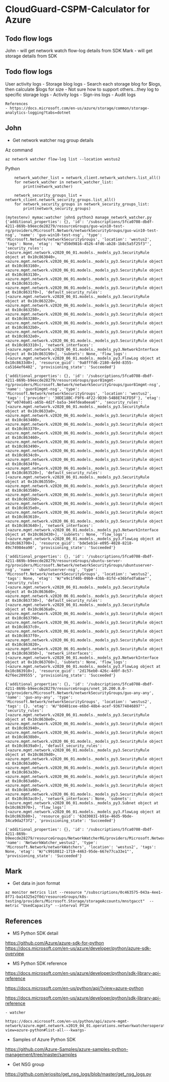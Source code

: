 # CloudGuard-CSPM-Calculator for Azure

## Todo flow logs

John - will get network watch flow-log details from SDK
Mark - will get storage details from SDK

## Todo flow logs

User activity logs
    - Storage blog logs
        - Search each storage blog for $logs, then calculate $logs for size
    - Not sure how to support others...they log to specific storage logs
        - Activity logs 
        - Sign-ins logs
        - Audit logs

    References
    - https://docs.microsoft.com/en-us/azure/storage/common/storage-analytics-logging?tabs=dotnet


## John
- Get network watcher nsg group details

Az command
```
az network watcher flow-log list --location westus2
```

Python
```
    network_watcher_list = network_client.network_watchers.list_all()
    for network_watcher in network_watcher_list:
        print(network_watcher)

    network_security_groups_list = network_client.network_security_groups.list_all()
    for network_security_groups in network_security_groups_list:
        print(network_security_groups)
```

    (mytestenv) mymac:watcher john$ python3 manage_network_watcher.py
    {'additional_properties': {}, 'id': '/subscriptions/5fca0708-dbdf-4211-869b-b9eecde28279/resourceGroups/guo-win10-test-rg/providers/Microsoft.Network/networkSecurityGroups/guo-win10-test-nsg', 'name': 'guo-win10-test-nsg', 'type': 'Microsoft.Network/networkSecurityGroups', 'location': 'westus2', 'tags': None, 'etag': 'W/"d50d9816-4526-4fd6-ab28-1b8c5a5f25f3"', 'security_rules': [<azure.mgmt.network.v2020_06_01.models._models_py3.SecurityRule object at 0x10c863040>, <azure.mgmt.network.v2020_06_01.models._models_py3.SecurityRule object at 0x10c863160>, <azure.mgmt.network.v2020_06_01.models._models_py3.SecurityRule object at 0x10c863130>, <azure.mgmt.network.v2020_06_01.models._models_py3.SecurityRule object at 0x10c8631c0>, <azure.mgmt.network.v2020_06_01.models._models_py3.SecurityRule object at 0x10c8631f0>], 'default_security_rules': [<azure.mgmt.network.v2020_06_01.models._models_py3.SecurityRule object at 0x10c863220>, <azure.mgmt.network.v2020_06_01.models._models_py3.SecurityRule object at 0x10c863250>, <azure.mgmt.network.v2020_06_01.models._models_py3.SecurityRule object at 0x10c863280>, <azure.mgmt.network.v2020_06_01.models._models_py3.SecurityRule object at 0x10c8632b0>, <azure.mgmt.network.v2020_06_01.models._models_py3.SecurityRule object at 0x10c8632e0>, <azure.mgmt.network.v2020_06_01.models._models_py3.SecurityRule object at 0x10c863310>], 'network_interfaces': [<azure.mgmt.network.v2020_06_01.models._models_py3.NetworkInterface object at 0x10c863190>], 'subnets': None, 'flow_logs': [<azure.mgmt.network.v2020_06_01.models._models_py3.FlowLog object at 0x10c8633d0>], 'resource_guid': '9a8fffd6-2180-4e9d-8355-ca5164ef6402', 'provisioning_state': 'Succeeded'}

    {'additional_properties': {}, 'id': '/subscriptions/5fca0708-dbdf-4211-869b-b9eecde28279/resourceGroups/guor81mgmt-rg/providers/Microsoft.Network/networkSecurityGroups/guor81mgmt-nsg', 'name': 'guor81mgmt-nsg', 'type': 'Microsoft.Network/networkSecurityGroups', 'location': 'westus2', 'tags': {'provider': '30DE18BC-F9F6-4F22-9D30-54B8E74CFD5F'}, 'etag': 'W/"e0740a01-a65b-4d2f-ba5a-344fdea0eea6"', 'security_rules': [<azure.mgmt.network.v2020_06_01.models._models_py3.SecurityRule object at 0x10c8633a0>, <azure.mgmt.network.v2020_06_01.models._models_py3.SecurityRule object at 0x10c863400>, <azure.mgmt.network.v2020_06_01.models._models_py3.SecurityRule object at 0x10c863370>, <azure.mgmt.network.v2020_06_01.models._models_py3.SecurityRule object at 0x10c863460>, <azure.mgmt.network.v2020_06_01.models._models_py3.SecurityRule object at 0x10c863490>, <azure.mgmt.network.v2020_06_01.models._models_py3.SecurityRule object at 0x10c8634c0>, <azure.mgmt.network.v2020_06_01.models._models_py3.SecurityRule object at 0x10c8634f0>, <azure.mgmt.network.v2020_06_01.models._models_py3.SecurityRule object at 0x10c863520>], 'default_security_rules': [<azure.mgmt.network.v2020_06_01.models._models_py3.SecurityRule object at 0x10c863550>, <azure.mgmt.network.v2020_06_01.models._models_py3.SecurityRule object at 0x10c863580>, <azure.mgmt.network.v2020_06_01.models._models_py3.SecurityRule object at 0x10c8635b0>, <azure.mgmt.network.v2020_06_01.models._models_py3.SecurityRule object at 0x10c8635e0>, <azure.mgmt.network.v2020_06_01.models._models_py3.SecurityRule object at 0x10c863610>, <azure.mgmt.network.v2020_06_01.models._models_py3.SecurityRule object at 0x10c863640>], 'network_interfaces': [<azure.mgmt.network.v2020_06_01.models._models_py3.NetworkInterface object at 0x10c863430>], 'subnets': None, 'flow_logs': [<azure.mgmt.network.v2020_06_01.models._models_py3.FlowLog object at 0x10c863700>], 'resource_guid': 'bde5eb1e-e095-4028-8218-49c74984ea90', 'provisioning_state': 'Succeeded'}
    
    {'additional_properties': {}, 'id': '/subscriptions/5fca0708-dbdf-4211-869b-b9eecde28279/resourceGroups/ubuntu-server-rg/providers/Microsoft.Network/networkSecurityGroups/ubuntuserver-nsg', 'name': 'ubuntuserver-nsg', 'type': 'Microsoft.Network/networkSecurityGroups', 'location': 'westus2', 'tags': None, 'etag': 'W/"e9c1f40b-09b9-43bb-81fd-e36bfedfa8ae"', 'security_rules': [<azure.mgmt.network.v2020_06_01.models._models_py3.SecurityRule object at 0x10c8636d0>, <azure.mgmt.network.v2020_06_01.models._models_py3.SecurityRule object at 0x10c863730>], 'default_security_rules': [<azure.mgmt.network.v2020_06_01.models._models_py3.SecurityRule object at 0x10c8636a0>, <azure.mgmt.network.v2020_06_01.models._models_py3.SecurityRule object at 0x10c863790>, <azure.mgmt.network.v2020_06_01.models._models_py3.SecurityRule object at 0x10c8637c0>, <azure.mgmt.network.v2020_06_01.models._models_py3.SecurityRule object at 0x10c8637f0>, <azure.mgmt.network.v2020_06_01.models._models_py3.SecurityRule object at 0x10c863820>, <azure.mgmt.network.v2020_06_01.models._models_py3.SecurityRule object at 0x10c863850>], 'network_interfaces': [<azure.mgmt.network.v2020_06_01.models._models_py3.NetworkInterface object at 0x10c863760>], 'subnets': None, 'flow_logs': [<azure.mgmt.network.v2020_06_01.models._models_py3.FlowLog object at 0x10c863910>], 'resource_guid': '2d176eb0-426c-4d0f-8c57-42f6ec209555', 'provisioning_state': 'Succeeded'}
    
    {'additional_properties': {}, 'id': '/subscriptions/5fca0708-dbdf-4211-869b-b9eecde28279/resourceGroups/vnet_10.200.0.0-rg/providers/Microsoft.Network/networkSecurityGroups/guo-any-any', 'name': 'guo-any-any', 'type': 'Microsoft.Network/networkSecurityGroups', 'location': 'westus2', 'tags': {}, 'etag': 'W/"8d401cee-e6bd-48b4-acef-936774846897"', 'security_rules': [<azure.mgmt.network.v2020_06_01.models._models_py3.SecurityRule object at 0x10c8638e0>, <azure.mgmt.network.v2020_06_01.models._models_py3.SecurityRule object at 0x10c863940>, <azure.mgmt.network.v2020_06_01.models._models_py3.SecurityRule object at 0x10c8638b0>, <azure.mgmt.network.v2020_06_01.models._models_py3.SecurityRule object at 0x10c8639a0>], 'default_security_rules': [<azure.mgmt.network.v2020_06_01.models._models_py3.SecurityRule object at 0x10c8639d0>, <azure.mgmt.network.v2020_06_01.models._models_py3.SecurityRule object at 0x10c863a00>, <azure.mgmt.network.v2020_06_01.models._models_py3.SecurityRule object at 0x10c863a30>, <azure.mgmt.network.v2020_06_01.models._models_py3.SecurityRule object at 0x10c863a60>, <azure.mgmt.network.v2020_06_01.models._models_py3.SecurityRule object at 0x10c863a90>, <azure.mgmt.network.v2020_06_01.models._models_py3.SecurityRule object at 0x10c863ac0>], 'network_interfaces': None, 'subnets': [<azure.mgmt.network.v2020_06_01.models._models_py3.Subnet object at 0x10c863970>], 'flow_logs': [<azure.mgmt.network.v2020_06_01.models._models_py3.FlowLog object at 0x10c863b80>], 'resource_guid': '63d30831-b91e-46d5-9bde-34ca9da2f3f2', 'provisioning_state': 'Succeeded'}
    
    {'additional_properties': {}, 'id': '/subscriptions/5fca0708-dbdf-4211-869b-b9eecde28279/resourceGroups/NetworkWatcherRG/providers/Microsoft.Network/networkWatchers/NetworkWatcher_westus2', 'name': 'NetworkWatcher_westus2', 'type': 'Microsoft.Network/networkWatchers', 'location': 'westus2', 'tags': None, 'etag': 'W/"c9910812-1719-4463-95de-667e77ca33e1"', 'provisioning_state': 'Succeeded'}


## Mark
- Get data in json format
```
az monitor metrics list --resource "/subscriptions/0c463575-043a-4ee1-8f71-ba14325e2f0d/resourceGroups/k8s-testing/providers/Microsoft.Storage/storageAccounts/mnstgacct"  --metric "UsedCapacity" --interval PT1H
```

## References

- MS Python SDK detail

https://github.com/Azure/azure-sdk-for-python
https://docs.microsoft.com/en-us/azure/developer/python/azure-sdk-overview

- MS Python SDK reference

https://docs.microsoft.com/en-us/azure/developer/python/sdk-library-api-reference

https://docs.microsoft.com/en-us/python/api/?view=azure-python

https://docs.microsoft.com/en-us/azure/developer/python/sdk-library-api-reference


    - watcher 
    
    https://docs.microsoft.com/en-us/python/api/azure-mgmt-network/azure.mgmt.network.v2019_04_01.operations.networkwatchersoperations?view=azure-python#list-all---kwargs-


- Samples of Azure Python SDK

https://github.com/Azure-Samples/azure-samples-python-management/tree/master/samples

- Get NSG group

https://github.com/erjosito/get_nsg_logs/blob/master/get_nsg_logs.py
